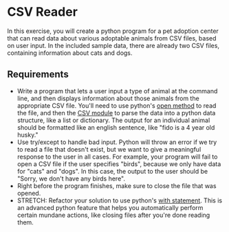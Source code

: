 # CSV Reader

In this exercise, you will create a python program for a pet adoption center that can read data about various adoptable animals from CSV files, based on user input. In the included sample data, there are already two CSV files, containing information about cats and dogs. 
 

## Requirements

- Write a program that lets a user input a type of animal at the command line, and then displays information about those animals from the appropriate CSV file. You'll need to use python's [open method](https://docs.python.org/3/library/functions.html#open) to read the file, and then the [CSV module](https://docs.python.org/3/library/csv.html) to parse the data into a python data structure, like a list or dictionary. The output for an individual animal should be formatted like an english sentence, like "fido is a 4 year old husky."
- Use try/except to handle bad input. Python will throw an error if we try to read a file that doesn't exist, but we want to give a meaningful response to the user in all cases. For example, your program will fail to open a CSV file if the user specifies "birds", because we only have data for "cats" and "dogs". In this case, the output to the user should be "Sorry, we don't have any birds here". 
- Right before the program finishes, make sure to close the file that was opened. 
- STRETCH: Refactor your solution to use python's [with statement](https://www.geeksforgeeks.org/with-statement-in-python/). This is an advanced python feature that helps you automatically perform certain mundane actions, like closing files after you're done reading them. 

